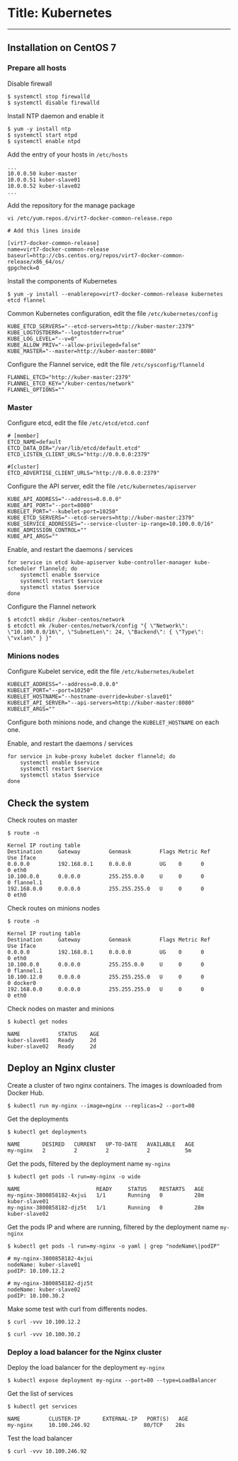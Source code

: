 # Title: Kubernetes
<!-- Position: 4 -->
---
## Installation on CentOS 7

### Prepare all hosts

Disable firewall
```
$ systemctl stop firewalld
$ systemctl disable firewalld
```

Install NTP daemon and enable it
```
$ yum -y install ntp
$ systemctl start ntpd
$ systemctl enable ntpd
```

Add the entry of your hosts in `/etc/hosts`
```
...
10.0.0.50 kuber-master
10.0.0.51 kuber-slave01
10.0.0.52 kuber-slave02
...
```

Add the repository for the manage package
```
vi /etc/yum.repos.d/virt7-docker-common-release.repo

# Add this lines inside

[virt7-docker-common-release]
name=virt7-docker-common-release
baseurl=http://cbs.centos.org/repos/virt7-docker-common-release/x86_64/os/
gpgcheck=0
```

Install the components of Kubernetes
```
$ yum -y install --enablerepo=virt7-docker-common-release kubernetes etcd flannel
```

Common Kubernetes configuration, edit the file `/etc/kubernetes/config`
```
KUBE_ETCD_SERVERS="--etcd-servers=http://kuber-master:2379"
KUBE_LOGTOSTDERR="--logtostderr=true"
KUBE_LOG_LEVEL="--v=0"
KUBE_ALLOW_PRIV="--allow-privileged=false"
KUBE_MASTER="--master=http://kuber-master:8080"
```

Configure the Flannel service, edit the file `/etc/sysconfig/flanneld`
```
FLANNEL_ETCD="http://kuber-master:2379"
FLANNEL_ETCD_KEY="/kuber-centos/network"
FLANNEL_OPTIONS=""
```

### Master

Configure etcd, edit the file `/etc/etcd/etcd.conf`
```
# [member]
ETCD_NAME=default
ETCD_DATA_DIR="/var/lib/etcd/default.etcd"
ETCD_LISTEN_CLIENT_URLS="http://0.0.0.0:2379"

#[cluster]
ETCD_ADVERTISE_CLIENT_URLS="http://0.0.0.0:2379"
```

Configure the API server, edit the file `/etc/kubernetes/apiserver`
```
KUBE_API_ADDRESS="--address=0.0.0.0"
KUBE_API_PORT="--port=8080"
KUBELET_PORT="--kubelet-port=10250"
KUBE_ETCD_SERVERS="--etcd-servers=http://kuber-master:2379"
KUBE_SERVICE_ADDRESSES="--service-cluster-ip-range=10.100.0.0/16"
KUBE_ADMISSION_CONTROL=""
KUBE_API_ARGS=""
```

Enable, and restart the daemons / services
```
for service in etcd kube-apiserver kube-controller-manager kube-scheduler flanneld; do
    systemctl enable $service
    systemctl restart $service
    systemctl status $service
done
```

Configure the Flannel network
```
$ etcdctl mkdir /kuber-centos/network
$ etcdctl mk /kuber-centos/network/config "{ \"Network\": \"10.100.0.0/16\", \"SubnetLen\": 24, \"Backend\": { \"Type\": \"vxlan\" } }"
```

### Minions nodes

Configure Kubelet service, edit the file `/etc/kubernetes/kubelet`
```
KUBELET_ADDRESS="--address=0.0.0.0"
KUBELET_PORT="--port=10250"
KUBELET_HOSTNAME="--hostname-override=kuber-slave01"
KUBELET_API_SERVER="--api-servers=http://kuber-master:8080"
KUBELET_ARGS=""
```

Configure both minions node, and change the `KUBELET_HOSTNAME` on each one.

Enable, and restart the daemons / services
```
for service in kube-proxy kubelet docker flanneld; do
    systemctl enable $service
    systemctl restart $service
    systemctl status $service
done
```

## Check the system

Check routes on master
```
$ route -n

Kernel IP routing table
Destination     Gateway         Genmask         Flags Metric Ref    Use Iface
0.0.0.0         192.168.0.1     0.0.0.0         UG    0      0        0 eth0
10.100.0.0      0.0.0.0         255.255.0.0     U     0      0        0 flannel.1
192.168.0.0     0.0.0.0         255.255.255.0   U     0      0        0 eth0
```

Check routes on minions nodes
```
$ route -n

Kernel IP routing table
Destination     Gateway         Genmask         Flags Metric Ref    Use Iface
0.0.0.0         192.168.0.1     0.0.0.0         UG    0      0        0 eth0
10.100.0.0      0.0.0.0         255.255.0.0     U     0      0        0 flannel.1
10.100.12.0     0.0.0.0         255.255.255.0   U     0      0        0 docker0
192.168.0.0     0.0.0.0         255.255.255.0   U     0      0        0 eth0
```

Check nodes on master and minions
```
$ kubectl get nodes

NAME            STATUS    AGE
kuber-slave01   Ready     2d
kuber-slave02   Ready     2d
```

## Deploy an Nginx cluster

Create a cluster of two nginx containers. The images is downloaded from Docker Hub.
```
$ kubectl run my-nginx --image=nginx --replicas=2 --port=80
```

Get the deployments
```
$ kubectl get deployments

NAME       DESIRED   CURRENT   UP-TO-DATE   AVAILABLE   AGE
my-nginx   2         2         2            2           5m
```

Get the pods, filtered by the deployment name `my-nginx`
```
$ kubectl get pods -l run=my-nginx -o wide

NAME                        READY     STATUS    RESTARTS   AGE
my-nginx-3800858182-4xjui   1/1       Running   0          28m       kuber-slave01
my-nginx-3800858182-djz5t   1/1       Running   0          28m       kuber-slave02
```

Get the pods IP and where are running, filtered by the deployment name `my-nginx`
```
$ kubectl get pods -l run=my-nginx -o yaml | grep "nodeName\|podIP"

# my-nginx-3800858182-4xjui
nodeName: kuber-slave01
podIP: 10.100.12.2

# my-nginx-3800858182-djz5t
nodeName: kuber-slave02
podIP: 10.100.30.2
```

Make some test with curl from differents nodes.
```
$ curl -vvv 10.100.12.2

$ curl -vvv 10.100.30.2
```

### Deploy a load balancer for the Nginx cluster

Deploy the load balancer for the deployment `my-nginx`
```
$ kubectl expose deployment my-nginx --port=80 --type=LoadBalancer
```

Get the list of services
```
$ kubectl get services

NAME         CLUSTER-IP       EXTERNAL-IP   PORT(S)   AGE
my-nginx     10.100.246.92                 80/TCP    28s
```

Test the load balancer
```
$ curl -vvv 10.100.246.92
```
